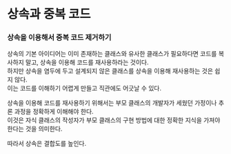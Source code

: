 # 상속과 중복 코드

### 상속을 이용해서 중복 코드 제거하기

상속의 기본 아이디어는 이미 존재하는 클래스와 유사한 클래스가 필요하다면 코드를 복사하지 말고, 상속을 이용해 코드를 재사용하라는 것이다. <br>
하지만 상속을 염두에 두고 설계되지 않은 클래스를 상속을 이용해 재사용하는 것은 쉽지 않다. <br>
이는 코드를 이해하기 어렵게 만들고 직관에도 어긋날 수 있다.

상속을 이용해 코드를 재사용하기 위해서는 부모 클래스의 개발자가 세웠던 가정이나 추론 과정을 정확하게 이해해야 한다. <br>
이것은 자식 클래스의 작성자가 부모 클래스의 구현 방법에 대한 정확한 지식을 가져야 한다는 것을 의미한다.

따라서 상속은 결합도를 높인다.











